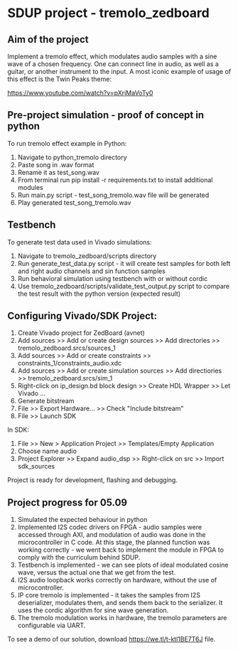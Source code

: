 # SDUP project - tremolo_zedboard

## Aim of the project
Implement a tremolo effect, which modulates audio samples with a sine wave of a chosen frequency. One can connect line in audio, as well as a guitar, or another instrument to the input. A most iconic example of usage of this effect is the Twin Peaks theme:

https://www.youtube.com/watch?v=pXrjMaVoTy0

## Pre-project simulation - proof of concept in python
To run tremolo effect example in Python:
1. Navigate to python_tremolo directory
2. Paste song in .wav format 
3. Rename it as test_song.wav
4. From terminal run pip install -r requirements.txt to install additional modules
5. Run main.py script - test_song_tremolo.wav file will be generated
6. Play generated test_song_tremolo.wav

## Testbench
To generate test data used in Vivado simulations:
1. Navigate to tremolo_zedboard/scripts directory
2. Run generate_test_data.py script - it will create test samples for both left and right audio channels and sin function samples
3. Run behavioral simulation using testbench with or without cordic
4. Use tremolo_zedboard/scripts/validate_test_output.py script to compare the test result with the python version (expected result)

## Configuring Vivado/SDK Project:

1. Create Vivado project for ZedBoard (avnet)
2. Add sources >> Add or create design sources >> Add directories >> tremolo_zedboard.srcs/sources_1
3. Add sources >> Add or create constraints >> constraints_1/constraints_audio.xdc
4. Add sources >> Add or create simulation sources >> Add directiories >> tremolo_zedboard.srcs/sim_1
4. Right-click on ip_design.bd block design >> Create HDL Wrapper >> Let Vivado ...
5. Generate bitstream
6. File >> Export Hardware... >> Check "Include bitstream"
7. File >> Launch SDK

In SDK:
1. File >> New > Application Project >> Templates/Empty Application 
2. Choose name audio
3. Project Explorer >> Expand audio_dsp >> Right-click on src >> Import sdk_sources

Project is ready for development, flashing and debugging.

## Project progress for 05.09

1. Simulated the expected behaviour in python
2. Implemented I2S codec drivers on FPGA - audio samples were accessed through AXI, and modulation of audio was done in the microcontroller in C code. At this stage, the planned function was working correctly - we went back to implement the module in FPGA to comply with the curriculum behind SDUP.
3. Testbench is implemented - we can see plots of ideal modulated cosine wave, versus the actual one that we get from the test.
4. I2S audio loopback works correctly on hardware, without the use of microcontroller.
5. IP core tremolo is implemented - it takes the samples from I2S deserializer, modulates them, and sends them back to the serializer. It uses the cordic algorithm for sine wave generation.
6. The tremolo modulation works in hardware, the tremolo parameters are configurable via UART.

To see a demo of our solution, download https://we.tl/t-ktl1BE7T6J file.
